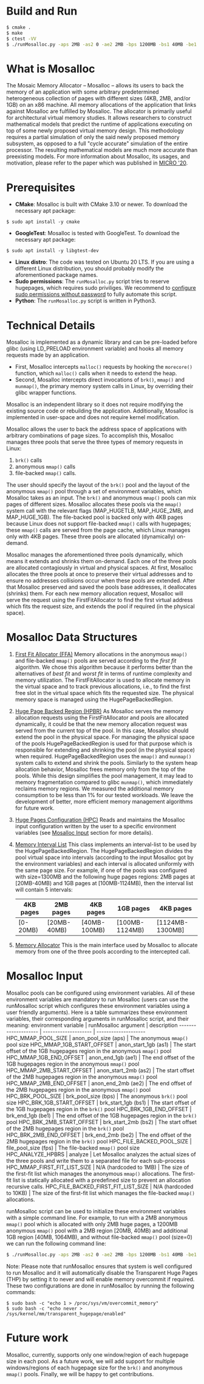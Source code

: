 # Build and Run
```sh
$ cmake .
$ make
$ ctest -VV
$ ./runMosalloc.py -aps 2MB -as2 0 -ae2 2MB -bps 1200MB -bs1 40MB -be1 1064MB -bs2 20MB -be2 40MB -- <app>
```

# What is Mosalloc

The Mosaic Memory Allocator – Mosalloc – allows its users to back the memory of an application with some arbitrary predetermined heterogeneous collection of pages with different sizes (4KB, 2MB, and/or 1GB) on an x86 machine. All memory allocations of the application that links against Mosalloc are fulfilled by Mosalloc.
The allocator is primarily useful for architectural virtual memory studies. It allows researchers to construct mathematical models that predict the runtime of applications executing on top of some newly proposed virtual memory design. This methodology requires a partial simulation of only the said newly proposed memory subsystem, as opposed to a full "cycle accurate" simulation of the entire processor. The resulting mathematical models are much more accurate than preexisting
models.
For more information about Mosalloc, its usages, and motivation, please refer to the paper which was published in [MICRO '20](https://www.microarch.org/micro53/).

# Prerequisites
- **CMake**: Mosalloc is built with CMake 3.10 or newer. To download the necessary apt package:
```
$ sudo apt install -y cmake
```
- **GoogleTest**: Mosalloc is tested with GoogleTest. To download the necessary apt package:
```
$ sudo apt install -y libgtest-dev
```
- **Linux distro**: The code was tested on Ubuntu 20 LTS. If you are using a different Linux distribution, you should probably modify the aforementioned package names.
- **Sudo permissions**: The `runMosalloc.py` script tries to reserve hugepages, which requires sudo priviliges. We recommend to [configure sudo permissions without password](https://www.cyberciti.biz/faq/linux-unix-running-sudo-command-without-a-password/) to fully automate this script.
- **Python**: The `runMosalloc.py` script is written in Python3.

# Technical Details
Mosalloc is implemented as a dynamic library and can be pre-loaded before glibc (using LD_PRELOAD environment variable) and hooks all memory requests made by an application. 
- First, Mosalloc intercepts `malloc()` requests by hooking the `morecore()` function, which `malloc()` calls when it needs to extend the heap. 
- Second, Mosalloc intercepts direct invocations of `brk()`, `mmap()` and `munmap()`, the primary memory system calls in Linux, by overriding their glibc wrapper functions.

Mosalloc is an independent library so it does not require modifying the existing source code or rebuilding the application. Additionally, Mosalloc is implemented in user-space and does not require kernel modification.

Mosalloc allows the user to back the address space of applications with arbitrary combinations of page sizes. To accomplish this, Mosalloc manages three pools that serve the three types of memory requests in Linux: 
1. `brk()` calls
2. anonymous `mmap()` calls
3. file-backed `mmap()` calls.

The user should specify the layout of the `brk()` pool and the layout of the anonymous `mmap()` pool through a set of environment variables, which Mosalloc takes as an input. The `brk()` and anonymous `mmap()` pools can mix pages of different sizes. Mosalloc allocates these pools via the `mmap()` system call with the relevant flags (MAP_HUGETLB, MAP_HUGE_2MB, and MAP_HUGE_1GB). The file-backed pool is backed only with 4KB pages because Linux does not support file-backed `mmap()` calls with hugepages; these `mmap()` calls are served from the page cache, which Linux manages only with 4KB pages. These three pools are allocated (dynamically) on-demand.

Mosalloc manages the aforementioned three pools dynamically, which means it extends and shrinks them on-demand. Each one of the three pools are allocated contagiously in virtual and physical spaces. At first, Mosalloc allocates the three pools at once to preserve their virtual addresses and to ensure no addresses collisions occur when these pools are extended. After that Mosalloc preserved and saved the pools base addresses, it deallocates (shrinks) them. For each new memory allocation request, Mosalloc will serve the request using the FirstFitAllocator to find the first virtual address which fits the request size, and extends the pool if required (in the physical space).

# Mosalloc Data Structures
1. [First Fit Allocator (FFA)](https://github.com/technion-csl/mosalloc/blob/master/include/FirstFitAllocator.h)
Memory allocations in the anonymous `mmap()` and file-backed `mmap()` pools are served according to the *first fit* algorithm. We chose this algorithm because it performs better than the alternatives of *best fit* and *worst fit* in terms of runtime complexity and memory utilization.
The FirstFitAllocator is used to allocate memory in the virtual space and to track previous allocations, i.e., to find the first free slot in the virtual space which fits the requested size. The physical memory space is managed using the HugePageBackedRegion.

2. [Huge Page Backed Region (HPBR)](https://github.com/technion-csl/mosalloc/blob/master/include/HugePageBackedRegion.h)
As Mosalloc serves the memory allocation requests using the FirstFitAllocator and pools are allocated dynamically, it could be that the new memory allocation request was served from the current top of the pool. In this case, Mosalloc should extend the pool in the physical space. For managing the physical space of the pools HugePageBackedRegion is used for that purpose which is responsible for extending and shrinking the pool (in the physical space) when required. HugePageBackedRegion uses the `mmap()` and `munmap()` system calls to extend and shrink the pools.
Similarly to the system heap allocation behavior, Mosalloc frees memory only from the top of the pools. While this design simplifies the pool management, it may lead to memory fragmentation compared to glibc `munmap()`, which immediately reclaims memory regions. We measured the additional memory consumption to be less than 1% for our tested workloads. We leave the development of better, more efficient memory management algorithms for future work.

3. [Huge Pages Configuration (HPC)](https://github.com/technion-csl/mosalloc/blob/master/include/HugePagesConfiguration.h)
Reads and maintains the Mosalloc input configuration written by the user to a specific environment variables (see [Mosalloc Input](https://github.com/technion-csl/mosalloc#mosalloc-input) section for more details).

4. [Memory Interval List](https://github.com/technion-csl/mosalloc/blob/master/include/MemoryIntervalList.h) 
This class implements an interval-list to be used by the HugePageBackedRegion. The HugePageBackedRegion divides the pool virtual space into intervals (according to the input Mosalloc got by the environment variables) and each interval is allocated uniformly with the same page size. For example, if one of the pools was configured with size=1300MB and the following huge pages regions: 2MB pages at [20MB-40MB) and 1GB pages at [100MB-1124MB), then the interval list will contain 5 intervals: 

    4KB pages | 2MB pages | 4KB pages | 1GB pages | 4KB pages
    --------- | --------- | --------- | --------- | ---------
    [0-20MB) | [20MB-40MB) | [40MB-100MB) | [100MB-1124MB) | [1124MB-1300MB]

5. [Memory Allocator](https://github.com/technion-csl/mosalloc/blob/master/include/MemoryAllocator.h)
This is the main interface used by Mosalloc to allocate memory from one of the three pools according to the intercepted call.

# Mosalloc Input
Mosalloc pools can be configured using environment variables. All of these environment variables are mandatory to run Mosalloc (users can use the runMosalloc script which configures these environment variables using a user friendly arguments). Here is a table summarizes these environment variables, their corresponding arguments in runMosalloc script, and their meaning:
environment variable | runMosalloc argument | description
-------------------- | -------------------- | --------------------
HPC_MMAP_POOL_SIZE | anon_pool_size (aps) | The anonymous `mmap()` pool size
HPC_MMAP_1GB_START_OFFSET | anon_start_1gb (as1) | The start offset of the 1GB hugepages region in the anonymous `mmap()` pool
HPC_MMAP_1GB_END_OFFSET | anon_end_1gb (ae1) | The end offset of the 1GB hugepages region in the anonymous `mmap()` pool
HPC_MMAP_2MB_START_OFFSET | anon_start_2mb (as2) | The start offset of the 2MB hugepages region in the anonymous `mmap()` pool
HPC_MMAP_2MB_END_OFFSET | anon_end_2mb (ae2) | The end offset of the 2MB hugepages region in the anonymous `mmap()` pool
HPC_BRK_POOL_SIZE | brk_pool_size (bps) | The anonymous `brk()` pool size
HPC_BRK_1GB_START_OFFSET | brk_start_1gb (bs1) | The start offset of the 1GB hugepages region in the `brk()` pool
HPC_BRK_1GB_END_OFFSET | brk_end_1gb (be1) | The end offset of the 1GB hugepages region in the `brk()` pool
HPC_BRK_2MB_START_OFFSET | brk_start_2mb (bs2) | The start offset of the 2MB hugepages region in the `brk()` pool
HPC_BRK_2MB_END_OFFSET | brk_end_2mb (be2) | The end offset of the 2MB hugepages region in the `brk()` pool
HPC_FILE_BACKED_POOL_SIZE | file_pool_size (fps) | The file-backed `mmap()` pool size
HPC_ANALYZE_HPBRS | analyze | Let Mosalloc analyzes the actual sizes of the three pools and write them to a separated file for each sub-process
HPC_MMAP_FIRST_FIT_LIST_SIZE | N/A (hardcoded to 1MB) | The size of the first-fit list which manages the anonymous `mmap()` allocations. The first-fit list is statically allocated with a predefined size to prevent an allocation recursive calls.
HPC_FILE_BACKED_FIRST_FIT_LIST_SIZE | N/A (hardcoded to 10KB) | The size of the first-fit list which manages the file-backed `mmap()` allocations.

runMosalloc script can be used to initialize these environment variables with a simple command line. For example, to run <app> with a 2MB anonymous `mmap()` pool which is allocated with only 2MB huge pages, a 1200MB anonymous `mmap()` pool with a 2MB region [20MB, 40MB) and additional 1GB region [40MB, 1064MB), and without file-backed `mmap()` pool (size=0) we can run the following command line:
```sh
$ ./runMosalloc.py -aps 2MB -as2 0 -ae2 2MB -bps 1200MB -bs1 40MB -be1 1064MB -bs2 20MB -be2 40MB -- <app>
```
Note: Please note that runMosalloc ensures that system is well configured to run Mosalloc and it will automatically disable the Transparent Huge Pages (THP) by setting it to never and will enable memory overcommit if required. These two configurations are done in runMosalloc by running the following commands:
``` 
$ sudo bash -c "echo 1 > /proc/sys/vm/overcommit_memory"
$ sudo bash -c "echo never > /sys/kernel/mm/transparent_hugepage/enabled"
```

# Future work
Mosalloc, currently, supports only one window/region of each hugepage size in each pool. As a future work, we will add support for multiple windows/regions of each hugepage size for the `brk()` and anonymous `mmap()` pools.
Finally, we will be happy to get contributions.
